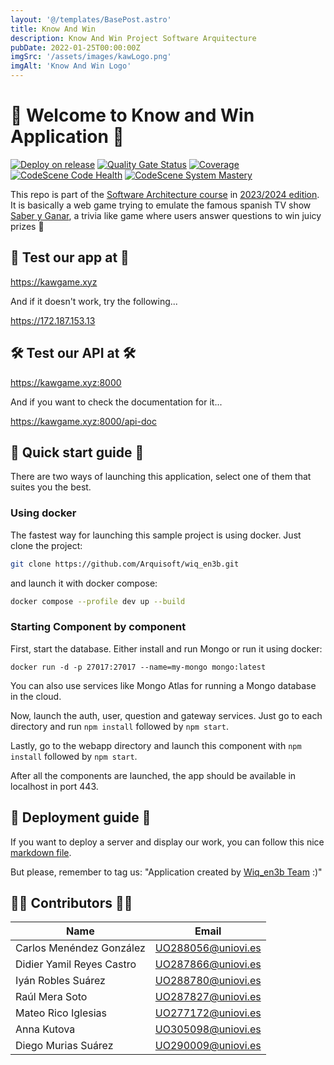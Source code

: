 ```yaml
---
layout: '@/templates/BasePost.astro'
title: Know And Win
description: Know And Win Project Software Arquitecture
pubDate: 2022-01-25T00:00:00Z
imgSrc: '/assets/images/kawLogo.png'
imgAlt: 'Know And Win Logo'
---
```


# 📎 Welcome to Know and Win Application 📎

[![Deploy on release](https://github.com/Arquisoft/wiq_en3b/actions/workflows/release.yml/badge.svg)](https://github.com/Arquisoft/wiq_en3b/actions/workflows/release.yml)
[![Quality Gate Status](https://sonarcloud.io/api/project_badges/measure?project=Arquisoft_wiq_en3b&metric=alert_status)](https://sonarcloud.io/summary/new_code?id=Arquisoft_wiq_en3b)
[![Coverage](https://sonarcloud.io/api/project_badges/measure?project=Arquisoft_wiq_en3b&metric=coverage)](https://sonarcloud.io/summary/new_code?id=Arquisoft_wiq_en3b)
[![CodeScene Code Health](https://codescene.io/projects/52699/status-badges/code-health)](https://codescene.io/projects/52699)
[![CodeScene System Mastery](https://codescene.io/projects/52699/status-badges/system-mastery)](https://codescene.io/projects/52699)

This repo is part of the [Software Architecture course](http://arquisoft.github.io/) in [2023/2024 edition](https://arquisoft.github.io/course2324.html). It is basically
a web game trying to emulate the famous spanish TV show [Saber y Ganar](https://www.youtube.com/watch?v=w0Q0i0fnfwM), a trivia like game where users answer 
questions to win juicy prizes 🥇 

## 🚀 Test our app at 🚀
https://kawgame.xyz

And if it doesn't work, try the following...

https://172.187.153.13

## 🛠 Test our API at 🛠

https://kawgame.xyz:8000

And if you want to check the documentation for it...

https://kawgame.xyz:8000/api-doc

## 🦾 Quick start guide 🦾

There are two ways of launching this application, select one of them that
suites you the best.

### Using docker

The fastest way for launching this sample project is using docker. Just clone the project:

```sh
git clone https://github.com/Arquisoft/wiq_en3b.git
```

and launch it with docker compose:

```sh
docker compose --profile dev up --build
```

### Starting Component by component

First, start the database. Either install and run Mongo or run it using docker:

`docker run -d -p 27017:27017 --name=my-mongo mongo:latest`

You can also use services like Mongo Atlas for running a Mongo database in the cloud.

Now, launch the auth, user, question and gateway services. Just go to each directory and run `npm install` followed by `npm start`.

Lastly, go to the webapp directory and launch this component with `npm install` followed by `npm start`.

After all the components are launched, the app should be available in localhost in port 443.

## 🤖 Deployment guide 🤖

If you want to deploy a server and display our work, you can follow this nice
[markdown file](https://github.com/Arquisoft/wiq_en3b/blob/master/docs/deploymentGuide.md).

But please, remember to tag us: "Application created by 
[Wiq_en3b Team](https://github.com/Arquisoft/wiq_en3b) :)"

## 👩‍💻 Contributors 🧑‍💻

| Name                      | Email              |
| ------------------------- | ------------------ |
| Carlos Menéndez González  | UO288056@uniovi.es |
| Didier Yamil Reyes Castro | UO287866@uniovi.es |
| Iyán Robles Suárez        | UO288780@uniovi.es |
| Raúl Mera Soto            | UO287827@uniovi.es |
| Mateo Rico Iglesias       | UO277172@uniovi.es |
| Anna Kutova               | UO305098@uniovi.es |
| Diego Murias Suárez       | UO290009@uniovi.es |